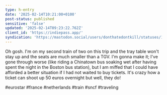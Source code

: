 ```yaml
---
type: h-entry
date: '2025-02-14T10:21:00+0100'
post-status: published
sensitive: 'false'
updated: '2025-02-14T09:23:22.762Z'
client_id: 'https://indiepass.app/'
syndication: 'https://mastodon.social/users/donthatedontkill/statuses/114001509523774445'
---
```

Oh gosh. I'm on my second train of two on this trip and the tray table won't stay up and the seats are much smaller than a TGV. I'm gonna make it; I've gone through worse (like riding a Chinatown bus soaking wet after having spent the night in the Boston bus station), but I am miffed that I could have afforded a better situation if I had not waited to buy tickets. It's crazy how a ticket can shoot up 50 euros overnight but well, they do! 

#eurostar #france #netherlands #train #sncf #traveling
